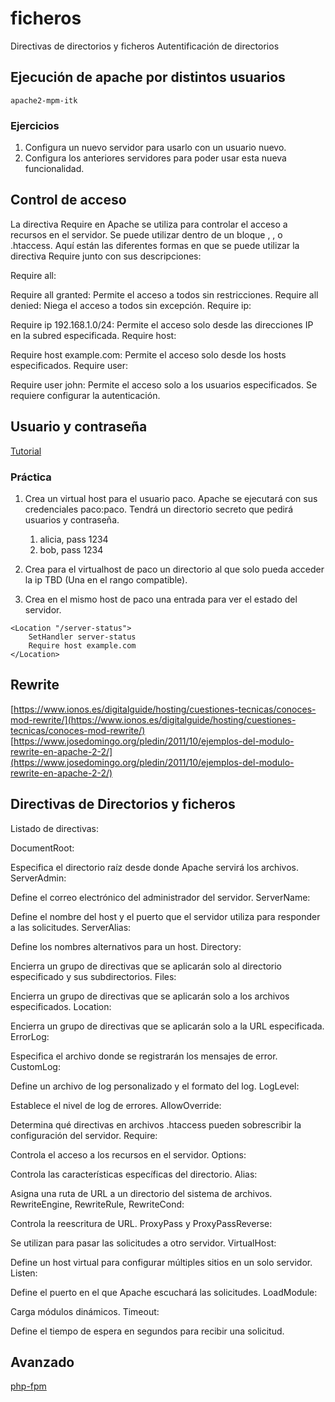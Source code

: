 # ficheros

Directivas de directorios y ficheros
Autentificación de directorios

## Ejecución de apache por distintos usuarios

```
apache2-mpm-itk
```

### Ejercicios

1. Configura un nuevo servidor para usarlo con un usuario nuevo.
2. Configura los anteriores servidores para poder usar esta nueva funcionalidad.

## Control de acceso

La directiva Require en Apache se utiliza para controlar el acceso a recursos en el servidor. Se puede utilizar dentro de un bloque <Directory>, <Location>, <Files> o .htaccess. Aquí están las diferentes formas en que se puede utilizar la directiva Require junto con sus descripciones:

Require all:

Require all granted: Permite el acceso a todos sin restricciones.
Require all denied: Niega el acceso a todos sin excepción.
Require ip:

Require ip 192.168.1.0/24: Permite el acceso solo desde las direcciones IP en la subred especificada.
Require host:

Require host example.com: Permite el acceso solo desde los hosts especificados.
Require user:

Require user john: Permite el acceso solo a los usuarios especificados. Se requiere configurar la autenticación.


## Usuario y contraseña

[Tutorial](https://www.digitalocean.com/community/tutorials/how-to-set-up-password-authentication-with-apache-on-ubuntu-18-04-es)


### Práctica

1. Crea un virtual host para el usuario paco. Apache se ejecutará con sus credenciales paco:paco. Tendrá un directorio secreto que pedirá usuarios y contraseña.
    1. alicia, pass 1234
    2. bob, pass 1234

2. Crea para el virtualhost de paco un directorio al que solo pueda acceder la ip TBD (Una en el rango compatible).

3. Crea en el mismo host de paco una entrada para ver el estado del servidor.

```
<Location "/server-status">
    SetHandler server-status
    Require host example.com
</Location>
```

## Rewrite

[https://www.ionos.es/digitalguide/hosting/cuestiones-tecnicas/conoces-mod-rewrite/](https://www.ionos.es/digitalguide/hosting/cuestiones-tecnicas/conoces-mod-rewrite/)
[https://www.josedomingo.org/pledin/2011/10/ejemplos-del-modulo-rewrite-en-apache-2-2/](https://www.josedomingo.org/pledin/2011/10/ejemplos-del-modulo-rewrite-en-apache-2-2/)


## Directivas de Directorios y ficheros

Listado de directivas:

DocumentRoot:

Especifica el directorio raíz desde donde Apache servirá los archivos.
ServerAdmin:

Define el correo electrónico del administrador del servidor.
ServerName:

Define el nombre del host y el puerto que el servidor utiliza para responder a las solicitudes.
ServerAlias:

Define los nombres alternativos para un host.
Directory:

Encierra un grupo de directivas que se aplicarán solo al directorio especificado y sus subdirectorios.
Files:

Encierra un grupo de directivas que se aplicarán solo a los archivos especificados.
Location:

Encierra un grupo de directivas que se aplicarán solo a la URL especificada.
ErrorLog:

Especifica el archivo donde se registrarán los mensajes de error.
CustomLog:

Define un archivo de log personalizado y el formato del log.
LogLevel:

Establece el nivel de log de errores.
AllowOverride:

Determina qué directivas en archivos .htaccess pueden sobrescribir la configuración del servidor.
Require:

Controla el acceso a los recursos en el servidor.
Options:

Controla las características específicas del directorio.
Alias:

Asigna una ruta de URL a un directorio del sistema de archivos.
RewriteEngine, RewriteRule, RewriteCond:

Controla la reescritura de URL.
ProxyPass y ProxyPassReverse:

Se utilizan para pasar las solicitudes a otro servidor.
VirtualHost:

Define un host virtual para configurar múltiples sitios en un solo servidor.
Listen:

Define el puerto en el que Apache escuchará las solicitudes.
LoadModule:

Carga módulos dinámicos.
Timeout:

Define el tiempo de espera en segundos para recibir una solicitud.

## Avanzado

[php-fpm](https://guidocutipa.blog.bo/instalacon-configuracion-de-apache-con-php-fpm-con-mariadb-10-5-y-el-nuevo-php-8-0/)